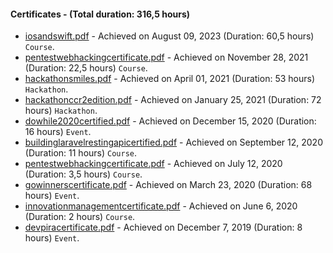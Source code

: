 #### Certificates - (Total duration: 316,5 hours)

- [iosandswift.pdf](https://github.com/viniciusanchieta/certificates/blob/master/iosandswift.pdf) - Achieved on August 09, 2023 (Duration: 60,5 hours) `Course`.
- [pentestwebhackingcertificate.pdf](https://github.com/viniciusanchieta/certificates/blob/master/nodesjsmicroservices.pdf) - Achieved on November 28, 2021 (Duration: 22,5 hours) `Course`.
- [hackathonsmiles.pdf](https://github.com/viniciusanchieta/certificates/blob/master/hackathonsmiles.pdf) - Achieved on April 01, 2021 (Duration: 53 hours) `Hackathon`.
- [hackathonccr2edition.pdf](https://github.com/viniciusanchieta/certificates/blob/master/hackathonccr2edition.pdf) - Achieved on January 25, 2021 (Duration: 72 hours) `Hackathon`.
- [dowhile2020certified.pdf](https://github.com/viniciusanchieta/certificates/blob/master/dowhile2020certified.pdf) - Achieved on December 15, 2020 (Duration: 16 hours) `Event`.
- [buildinglaravelrestingapicertified.pdf](https://github.com/viniciusanchieta/certificates/blob/master/buildinglaravelrestingapicertified.pdf) - Achieved on September 12, 2020 (Duration: 11 hours) `Course`.
- [pentestwebhackingcertificate.pdf](https://github.com/viniciusanchieta/certificates/blob/master/pentestwebhackingcertificate.pdf) - Achieved on July 12, 2020 (Duration: 3,5 hours) `Course`.
- [gowinnerscertificate.pdf](https://github.com/viniciusanchieta/certificates/blob/master/gowinnerscertificate.pdf) - Achieved on March 23, 2020 (Duration: 68 hours) `Event`.
- [innovationmanagementcertificate.pdf](https://github.com/viniciusanchieta/certificates/blob/master/innovationmanagementcertificate.pdf) - Achieved on June 6, 2020 (Duration: 2 hours) `Course`.
- [devpiracertificate.pdf](https://github.com/viniciusanchieta/certificates/blob/master/devpiracertificate.pdf) - Achieved on December 7, 2019 (Duration: 8 hours) `Event`.
